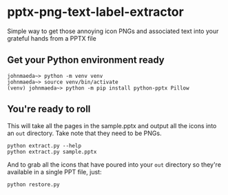 # pptx-png-text-label-extractor

Simple way to get those annoying icon PNGs and associated text into your grateful hands from a PPTX file

## Get your Python environment ready

```
johnmaeda~> python -m venv venv
johnmaeda~> source venv/bin/activate
(venv) johnmaeda~> python -m pip install python-pptx Pillow
```

## You're ready to roll

This will take all the pages in the sample.pptx and output all the icons into an `out` directory. Take note that they need to be PNGs.

```
python extract.py --help
python extract.py sample.pptx
```

And to grab all the icons that have poured into your `out` directory so they're available in a single PPT file, just:

```
python restore.py
```
